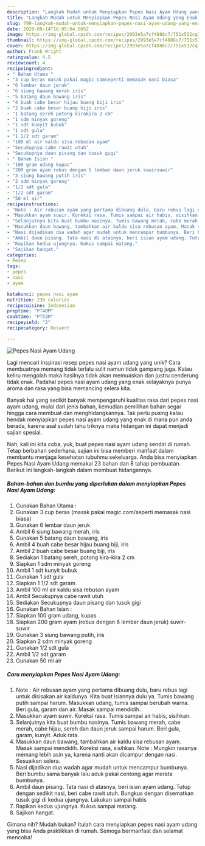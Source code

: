 ```yaml
---
description: "Langkah Mudah untuk Menyiapkan Pepes Nasi Ayam Udang yang Enak Banget"
title: "Langkah Mudah untuk Menyiapkan Pepes Nasi Ayam Udang yang Enak Banget"
slug: 799-langkah-mudah-untuk-menyiapkan-pepes-nasi-ayam-udang-yang-enak-banget
date: 2020-09-14T16:05:04.605Z
image: https://img-global.cpcdn.com/recipes/2993e5a7cf4886c7/751x532cq70/pepes-nasi-ayam-udang-foto-resep-utama.jpg
thumbnail: https://img-global.cpcdn.com/recipes/2993e5a7cf4886c7/751x532cq70/pepes-nasi-ayam-udang-foto-resep-utama.jpg
cover: https://img-global.cpcdn.com/recipes/2993e5a7cf4886c7/751x532cq70/pepes-nasi-ayam-udang-foto-resep-utama.jpg
author: Frank Wright
ratingvalue: 4.5
reviewcount: 4
recipeingredient:
- " Bahan Utama "
- "3 cup beras masak pakai magic comseperti memasak nasi biasa"
- "6 lembar daun jeruk"
- "6 siung bawang merah iris"
- "5 batang daun bawang iris"
- "4 buah cabe besar hijau buang biji iris"
- "2 buah cabe besar buang biji iris"
- "1 batang sereh potong kirakira 2 cm"
- "1 sdm minyak goreng"
- "1 sdt kunyit bubuk"
- "1 sdt gula"
- "1 1/2 sdt garam"
- "100 ml air kaldu sisa rebusan ayam"
- "Secukupnya cabe rawit utuh"
- "Secukupnya daun pisang dan tusuk gigi"
- " Bahan Isian "
- "100 gram udang kupas"
- "200 gram ayam rebus dengan 6 lembar daun jeruk suwirsuwir"
- "3 siung bawang putih iris"
- "2 sdm minyak goreng"
- "1/2 sdt gula"
- "1/2 sdt garam"
- "50 ml air"
recipeinstructions:
- "Note : Air rebusan ayam yang pertama dibuang dulu, baru rebus lagi untuk disisakan air kaldunya. Kita buat isiannya dulu ya. Tumis bawang putih sampai harum. Masukkan udang, tumis sampai berubah warna. Beri gula, garam dan air. Masak sampai mendidih."
- "Masukkan ayam suwir. Koreksi rasa. Tumis sampai air habis, sisihkan."
- "Selanjutnya kita buat bumbu nasinya. Tumis bawang merah, cabe merah, cabe hijau, sereh dan daun jeruk sampai harum. Beri gula, garam, kunyit. Aduk rata."
- "Masukkan daun bawang, tambahkan air kaldu sisa rebusan ayam. Masak sampai mendidih. Koreksi rasa, sisihkan. Note : Mungkin rasanya memang lebih asin ya, karena nanti akan dicampur dengan nasi. Sesuaikan selera."
- "Nasi dijadikan dua wadah agar mudah untuk mencampur bumbunya. Beri bumbu sama banyak lalu aduk pakai centong agar merata bumbunya."
- "Ambil daun pisang. Tata nasi di atasnya, beri isian ayam udang. Tutup dengan sedikit nasi, beri cabe rawit utuh. Bungkus dengan disematkan tusuk gigi di kedua ujungnya. Lakukan sampai habis"
- "Rapikan kedua ujungnya. Kukus sampai matang."
- "Sajikan hangat."
categories:
- Resep
tags:
- pepes
- nasi
- ayam

katakunci: pepes nasi ayam 
nutrition: 236 calories
recipecuisine: Indonesian
preptime: "PT40M"
cooktime: "PT53M"
recipeyield: "2"
recipecategory: Dessert

---
```



![Pepes Nasi Ayam Udang](https://img-global.cpcdn.com/recipes/2993e5a7cf4886c7/751x532cq70/pepes-nasi-ayam-udang-foto-resep-utama.jpg)

Lagi mencari inspirasi resep pepes nasi ayam udang yang unik? Cara membuatnya memang tidak terlalu sulit namun tidak gampang juga. Kalau keliru mengolah maka hasilnya tidak akan memuaskan dan justru cenderung tidak enak. Padahal pepes nasi ayam udang yang enak selayaknya punya aroma dan rasa yang bisa memancing selera kita.



Banyak hal yang sedikit banyak mempengaruhi kualitas rasa dari pepes nasi ayam udang, mulai dari jenis bahan, kemudian pemilihan bahan segar hingga cara membuat dan menghidangkannya. Tak perlu pusing kalau hendak menyiapkan pepes nasi ayam udang yang enak di mana pun anda berada, karena asal sudah tahu triknya maka hidangan ini dapat menjadi sajian spesial.


Nah, kali ini kita coba, yuk, buat pepes nasi ayam udang sendiri di rumah. Tetap berbahan sederhana, sajian ini bisa memberi manfaat dalam membantu menjaga kesehatan tubuhmu sekeluarga. Anda bisa menyiapkan Pepes Nasi Ayam Udang memakai 23 bahan dan 8 tahap pembuatan. Berikut ini langkah-langkah dalam membuat hidangannya.

<!--inarticleads1-->

##### Bahan-bahan dan bumbu yang diperlukan dalam menyiapkan Pepes Nasi Ayam Udang:

1. Gunakan  Bahan Utama :
1. Gunakan 3 cup beras (masak pakai magic com/seperti memasak nasi biasa)
1. Gunakan 6 lembar daun jeruk
1. Ambil 6 siung bawang merah, iris
1. Gunakan 5 batang daun bawang, iris
1. Ambil 4 buah cabe besar hijau buang biji, iris
1. Ambil 2 buah cabe besar buang biji, iris
1. Sediakan 1 batang sereh, potong kira-kira 2 cm
1. Siapkan 1 sdm minyak goreng
1. Ambil 1 sdt kunyit bubuk
1. Gunakan 1 sdt gula
1. Siapkan 1 1/2 sdt garam
1. Ambil 100 ml air kaldu sisa rebusan ayam
1. Ambil Secukupnya cabe rawit utuh
1. Sediakan Secukupnya daun pisang dan tusuk gigi
1. Gunakan  Bahan Isian :
1. Siapkan 100 gram udang, kupas
1. Siapkan 200 gram ayam (rebus dengan 6 lembar daun jeruk) suwir-suwir
1. Gunakan 3 siung bawang putih, iris
1. Siapkan 2 sdm minyak goreng
1. Gunakan 1/2 sdt gula
1. Ambil 1/2 sdt garam
1. Gunakan 50 ml air




<!--inarticleads2-->

##### Cara menyiapkan Pepes Nasi Ayam Udang:

1. Note : Air rebusan ayam yang pertama dibuang dulu, baru rebus lagi untuk disisakan air kaldunya. Kita buat isiannya dulu ya. Tumis bawang putih sampai harum. Masukkan udang, tumis sampai berubah warna. Beri gula, garam dan air. Masak sampai mendidih.
1. Masukkan ayam suwir. Koreksi rasa. Tumis sampai air habis, sisihkan.
1. Selanjutnya kita buat bumbu nasinya. Tumis bawang merah, cabe merah, cabe hijau, sereh dan daun jeruk sampai harum. Beri gula, garam, kunyit. Aduk rata.
1. Masukkan daun bawang, tambahkan air kaldu sisa rebusan ayam. Masak sampai mendidih. Koreksi rasa, sisihkan. Note : Mungkin rasanya memang lebih asin ya, karena nanti akan dicampur dengan nasi. Sesuaikan selera.
1. Nasi dijadikan dua wadah agar mudah untuk mencampur bumbunya. Beri bumbu sama banyak lalu aduk pakai centong agar merata bumbunya.
1. Ambil daun pisang. Tata nasi di atasnya, beri isian ayam udang. Tutup dengan sedikit nasi, beri cabe rawit utuh. Bungkus dengan disematkan tusuk gigi di kedua ujungnya. Lakukan sampai habis
1. Rapikan kedua ujungnya. Kukus sampai matang.
1. Sajikan hangat.




Gimana nih? Mudah bukan? Itulah cara menyiapkan pepes nasi ayam udang yang bisa Anda praktikkan di rumah. Semoga bermanfaat dan selamat mencoba!
